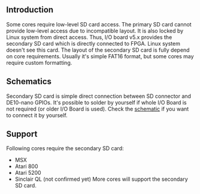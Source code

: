 ## Introduction
Some cores require low-level SD card access. The primary SD card cannot provide low-level access due to incompatible layout. It is also locked by Linux system from direct access. Thus, I/O board v5.x provides the secondary SD card which is directly connected to FPGA. Linux system doesn't see this card. The layout of the secondary SD card is fully depend on core requirements. Usually it's simple FAT16 format, but some cores may require custom formatting.

## Schematics
Secondary SD card is simple direct connection between SD connector and DE10-nano GPIOs. It's possible to solder by yourself if whole I/O Board is not required (or older I/O Board is used). Check the [schematic](https://github.com/MiSTer-devel/Hardware_MiSTer/blob/master/Addons/IOBoard/iobrd_5.2.pdf) if you want to connect it by yourself.

## Support
Following cores require the secondary SD card:
* MSX
* Atari 800
* Atari 5200
* Sinclair QL (not confirmed yet)
More cores will support the secondary SD card.